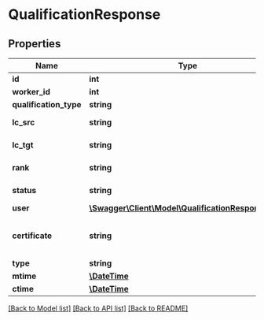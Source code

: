 # QualificationResponse

## Properties
Name | Type | Description | Notes
------------ | ------------- | ------------- | -------------
**id** | **int** |  | [optional] 
**worker_id** | **int** |  | [optional] 
**qualification_type** | **string** |  | [optional] 
**lc_src** | **string** | Language source | [optional] 
**lc_tgt** | **string** | Language target | [optional] 
**rank** | **string** | Rank of qualification | [optional] 
**status** | **string** | Status of qualification | [optional] 
**user** | [**\Swagger\Client\Model\QualificationResponseUser**](QualificationResponseUser.md) |  | [optional] 
**certificate** | **string** | URL of a worker certification file | [optional] 
**type** | **string** |  | [optional] 
**mtime** | [**\DateTime**](\DateTime.md) |  | [optional] 
**ctime** | [**\DateTime**](\DateTime.md) |  | [optional] 

[[Back to Model list]](../README.md#documentation-for-models) [[Back to API list]](../README.md#documentation-for-api-endpoints) [[Back to README]](../README.md)


